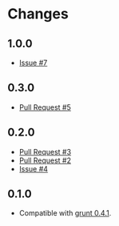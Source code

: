 Changes
=======

1.0.0
-----

* [Issue #7][issue 7]

0.3.0
-----

* [Pull Request #5][pull 5]

0.2.0
-----

* [Pull Request #3][pull 3]
* [Pull Request #2][pull 2]
* [Issue #4][issue 4]

0.1.0
-----

* Compatible with [grunt 0.4.1][grunt].

[grunt]: http://gruntjs.com/
[issue 7]: https://github.com/dvberkel/grunt-peg/issues/7
[pull 5]: https://github.com/dvberkel/grunt-peg/pull/5
[pull 3]: https://github.com/dvberkel/grunt-peg/pull/3
[pull 2]: https://github.com/dvberkel/grunt-peg/pull/2
[issue 4]: https://github.com/dvberkel/grunt-peg/issues/4